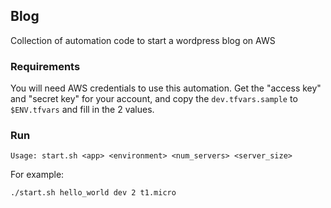 ## Blog

Collection of automation code to start a wordpress blog on AWS

### Requirements

You will need AWS credentials to use this automation. Get the "access key" and "secret key" for your account, and copy the `dev.tfvars.sample` to `$ENV.tfvars` and fill in the 2 values.

### Run

`Usage: start.sh <app> <environment> <num_servers> <server_size>`

For example:
```
./start.sh hello_world dev 2 t1.micro
```
